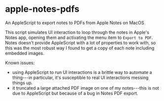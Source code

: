 # apple-notes-pdfs
An AppleScript to export notes to PDFs from Apple Notes on MacOS

This script simulates UI interaction to loop through the notes in Apple's Notes app, opening them and activating the menu item to `Export to PDF`. Notes doesn't provide AppleScript with a lot of properties to work with, so this was the most robust way I found to get a copy of each note including embedded images.

Known issues: 
* using AppleScript to run UI interactions is a brittle way to automate a thing---in particular, it's susceptible to real UI interactions messing things up.
* it truncated a large attached PDF image on one of my notes---this is not due to AppleScript but because of a bug in Notes PDF export.
